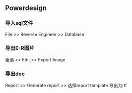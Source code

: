## Powerdesign
### 导入sql文件
File >> Reverse Engineer >> Database

### 导出E-R图片
全选 >> Edit >> Export Image

### 导出doc
Report >> Generate report >> 选择report template 导出为rtf
